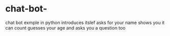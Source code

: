 # chat-bot-
chat bot exmple in python
introduces itslef 
asks for your name
shows you it can count
guesses your age
and asks you a question too
